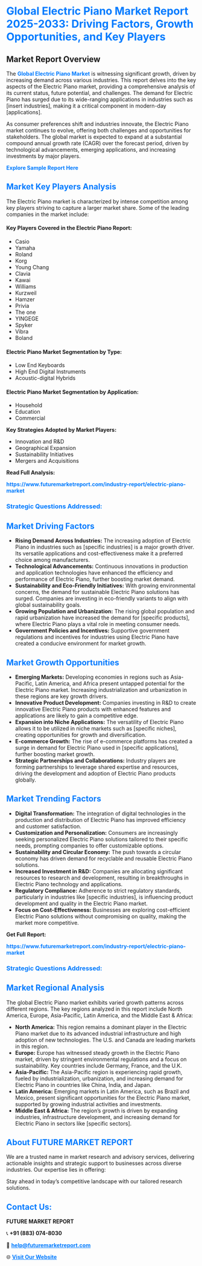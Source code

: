 <h1 style="color: #007BFF;">Global Electric Piano Market Report 2025-2033: Driving Factors, Growth Opportunities, and Key Players</h1>

<section id="overview">
<h2>Market Report Overview</h2>
<p>The <a href="https://www.futuremarketreport.com/industry-report/electric-piano-market" style="color: #007BFF; text-decoration: none;"><strong>Global Electric Piano Market</strong></a> is witnessing significant growth, driven by increasing demand across various industries. This report delves into the key aspects of the Electric Piano market, providing a comprehensive analysis of its current status, future potential, and challenges. The demand for Electric Piano has surged due to its wide-ranging applications in industries such as [insert industries], making it a critical component in modern-day [applications].</p>
<p>As consumer preferences shift and industries innovate, the Electric Piano market continues to evolve, offering both challenges and opportunities for stakeholders. The global market is expected to expand at a substantial compound annual growth rate (CAGR) over the forecast period, driven by technological advancements, emerging applications, and increasing investments by major players.</p>
</section>

<section id="overview">
<p><a href="https://www.futuremarketreport.com/request-sample/reportId=89835" style="color: #007BFF; text-decoration: none;"><strong>Explore Sample Report Here</strong></a></p>
</section>

<section id="key-players">
<h2 style="color: #007BFF;">Market Key Players Analysis</h2>
<p>The Electric Piano market is characterized by intense competition among key players striving to capture a larger market share. Some of the leading companies in the market include:</p>
<h4>Key Players Covered in the Electric Piano Report:</h4>
<ul><li>Casio</li><li>Yamaha</li><li>Roland</li><li>Korg</li><li>Young Chang</li><li>Clavia</li><li>Kawai</li><li>Williams</li><li>Kurzweil</li><li>Hamzer</li><li>Privia</li><li>The one</li><li>YINGEGE</li><li>Spyker</li><li>Vibra</li><li>Boland</li></ul>
<h4>Electric Piano Market Segmentation by Type:</h4>
<ul><li>Low End Keyboards</li><li>High End Digital Instruments</li><li>Acoustic-digital Hybrids</li></ul>

<h4>Electric Piano Market Segmentation by Application:</h4>
<ul><li>Household</li><li>Education</li><li>Commercial</li></ul>
<p><strong>Key Strategies Adopted by Market Players:</strong></p>
<ul>
<li>Innovation and R&D</li>
<li>Geographical Expansion</li>
<li>Sustainability Initiatives</li>
<li>Mergers and Acquisitions</li>
</ul>
</section>

<section>
<p><strong>Read Full Analysis: </strong></p><a href="https://www.futuremarketreport.com/industry-report/electric-piano-market" style="color: #007BFF; text-decoration: none;"><strong>https://www.futuremarketreport.com/industry-report/electric-piano-market</strong></a>
<h3 style="color: #007BFF;">Strategic Questions Addressed:</h3>
</section>

<section id="driving-factors">
<h2 style="color: #007BFF;">Market Driving Factors</h2>
<ul>
<li><strong>Rising Demand Across Industries:</strong> The increasing adoption of Electric Piano in industries such as [specific industries] is a major growth driver. Its versatile applications and cost-effectiveness make it a preferred choice among manufacturers.</li>
<li><strong>Technological Advancements:</strong> Continuous innovations in production and application technologies have enhanced the efficiency and performance of Electric Piano, further boosting market demand.</li>
<li><strong>Sustainability and Eco-Friendly Initiatives:</strong> With growing environmental concerns, the demand for sustainable Electric Piano solutions has surged. Companies are investing in eco-friendly variants to align with global sustainability goals.</li>
<li><strong>Growing Population and Urbanization:</strong> The rising global population and rapid urbanization have increased the demand for [specific products], where Electric Piano plays a vital role in meeting consumer needs.</li>
<li><strong>Government Policies and Incentives:</strong> Supportive government regulations and incentives for industries using Electric Piano have created a conducive environment for market growth.</li>
</ul>
</section>

<section id="growth-opportunities">
<h2 style="color: #007BFF;">Market Growth Opportunities</h2>
<ul>
<li><strong>Emerging Markets:</strong> Developing economies in regions such as Asia-Pacific, Latin America, and Africa present untapped potential for the Electric Piano market. Increasing industrialization and urbanization in these regions are key growth drivers.</li>
<li><strong>Innovative Product Development:</strong> Companies investing in R&D to create innovative Electric Piano products with enhanced features and applications are likely to gain a competitive edge.</li>
<li><strong>Expansion into Niche Applications:</strong> The versatility of Electric Piano allows it to be utilized in niche markets such as [specific niches], creating opportunities for growth and diversification.</li>
<li><strong>E-commerce Growth:</strong> The rise of e-commerce platforms has created a surge in demand for Electric Piano used in [specific applications], further boosting market growth.</li>
<li><strong>Strategic Partnerships and Collaborations:</strong> Industry players are forming partnerships to leverage shared expertise and resources, driving the development and adoption of Electric Piano products globally.</li>
</ul>
</section>

<section id="trending-factors">
<h2 style="color: #007BFF;">Market Trending Factors</h2>
<ul>
<li><strong>Digital Transformation:</strong> The integration of digital technologies in the production and distribution of Electric Piano has improved efficiency and customer satisfaction.</li>
<li><strong>Customization and Personalization:</strong> Consumers are increasingly seeking personalized Electric Piano solutions tailored to their specific needs, prompting companies to offer customizable options.</li>
<li><strong>Sustainability and Circular Economy:</strong> The push towards a circular economy has driven demand for recyclable and reusable Electric Piano solutions.</li>
<li><strong>Increased Investment in R&D:</strong> Companies are allocating significant resources to research and development, resulting in breakthroughs in Electric Piano technology and applications.</li>
<li><strong>Regulatory Compliance:</strong> Adherence to strict regulatory standards, particularly in industries like [specific industries], is influencing product development and quality in the Electric Piano market.</li>
<li><strong>Focus on Cost-Effectiveness:</strong> Businesses are exploring cost-efficient Electric Piano solutions without compromising on quality, making the market more competitive.</li>
</ul>
</section>

<section>
<p><strong>Get Full Report: </strong></p><a href="https://www.futuremarketreport.com/industry-report/electric-piano-market" style="color: #007BFF; text-decoration: none;"><strong>https://www.futuremarketreport.com/industry-report/electric-piano-market</strong></a>
<h3 style="color: #007BFF;">Strategic Questions Addressed:</h3>
</section>


<section id="regional-analysis">
<h2 style="color: #007BFF;">Market Regional Analysis</h2>
<p>The global Electric Piano market exhibits varied growth patterns across different regions. The key regions analyzed in this report include North America, Europe, Asia-Pacific, Latin America, and the Middle East & Africa:</p>
<ul>
<li><strong>North America:</strong> This region remains a dominant player in the Electric Piano market due to its advanced industrial infrastructure and high adoption of new technologies. The U.S. and Canada are leading markets in this region.</li>
<li><strong>Europe:</strong> Europe has witnessed steady growth in the Electric Piano market, driven by stringent environmental regulations and a focus on sustainability. Key countries include Germany, France, and the U.K.</li>
<li><strong>Asia-Pacific:</strong> The Asia-Pacific region is experiencing rapid growth, fueled by industrialization, urbanization, and increasing demand for Electric Piano in countries like China, India, and Japan.</li>
<li><strong>Latin America:</strong> Emerging markets in Latin America, such as Brazil and Mexico, present significant opportunities for the Electric Piano market, supported by growing industrial activities and investments.</li>
<li><strong>Middle East & Africa:</strong> The region’s growth is driven by expanding industries, infrastructure development, and increasing demand for Electric Piano in sectors like [specific sectors].</li>
</ul>
</section>

<footer>
<h2 style="color: #007BFF;">About FUTURE MARKET REPORT</h2>
<p>We are a trusted name in market research and advisory services, delivering actionable insights and strategic support to businesses across diverse industries. Our expertise lies in offering:</p>

<p>Stay ahead in today’s competitive landscape with our tailored research solutions.</p>

<h2 style="color: #007BFF;">Contact Us:</h2>
<p><strong>FUTURE MARKET REPORT</strong></p>
<p>📞 <strong>+91 (883) 074-8030</strong></p>
<p>📧 <strong><a href="mailto:help@futuremarketreport.com" style="color: #007BFF;">help@futuremarketreport.com</a></strong></p>
<p>🌐 <strong><a href="https://www.futuremarketreport.com/" style="color: #007BFF;">Visit Our Website</a></strong></p>
</footer>
